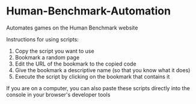 # Human-Benchmark-Automation
Automates games on the Human Benchmark website

Instructions for using scripts:

1. Copy the script you want to use
2. Bookmark a random page
3. Edit the URL of the bookmark to the copied code
4. Give the bookmark a descriptive name (so that you know what it does)
5. Execute the script by clicking on the bookmark that contains it

If you are on a computer, you can also paste these scripts directly into the console in your browser's developer tools
